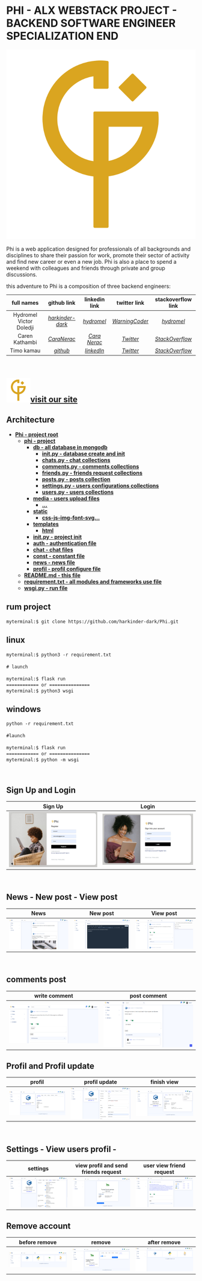 **PHI - ALX WEBSTACK PROJECT - BACKEND SOFTWARE ENGINEER SPECIALIZATION END**
==============================================================================

![Phi](./phi/static/svg/phi-320.svg)

Phi is a web application designed for professionals of all backgrounds and disciplines to share their passion for work, promote their sector of activity and find new career or even a new job. Phi is also a place to spend a weekend with colleagues and friends through private and group discussions.

this adventure to Phi is a composition of three backend engineers:

| full names | github link | linkedin link | twitter link | stackoverflow link |
| :---------:| :----------:| :------------:| :-----------:| :-----------------:|
| Hydromel Victor Doledji | [*harkinder-dark*](github.com/harkinder-dark) | [*hydromel*](https://www.linkedin.com/in/hydromel/) | [*WarningCode*r](https://twitter.com/WarningCode) | [*hydromel*](https://stackoverflow.com/users/20591064/hydromel) |
| Caren Kathambi | [*CaraNerac*](github.com/CaraNerac) | [*Cara Nerac*](linkedin) | [*Twitter*]() | [*StackOverflow*]() |
| Timo kamau | [*github*]() | [*linkedIn*]() | [*Twitter*]() | [*StackOverflow*]() |
<br>

## ![Phi](./phi/static/svg/phi-32.svg)[**visit our site**]()

## Architecture

* [**Phi - project root**](.)
  * [**phi - project**](../Phi)
    * [**db - all database in mongodb**](./phi/db/)
      * [****init**.py - database create and init**](./phi/db/__init__.py)
      * [**chats.py - chat collections**](./phi/db/)
      * [**comments.py - comments collections**](./phi/db/comments.py)
      * [**friends.py - friends request collections**](./phi/db/friends.py)
      * [**posts.py - posts collection**](./phi/db/posts.py)
      * [**settings.py - users configurations collections**](./phi/db/settings.py)
      * [**users.py - users collections**](./phi/db/users.py)
    * [**media - users upload files**](./phi/medias/)
      * [**...**](media)
    * [**static**](./phi/static)
      * [**css-js-img-font-svg...**](css-js-img-font-svg)
    * [**templates**](./phi/templates)
      * [**html**](...)
    * [****init**.py - project init**](./phi/__init__.py)
    * [**auth - authentication file**](./phi/auth.py)
    * [**chat - chat files**](./phi/chat.py)
    * [**const - constant file**](./phi/const.py)
    * [**news - news file**](./phi/news.py)
    * [**profil - profil configure file**](./phi/profil.py)
  * [**README.md - this file**](README.md)
  * [**requirement.txt - all modules and frameworks use file**](requirement.txt)
  * [**wsgi.py - run file**](wsgi.py)

## **rum project**

```
myterminal:$ git clone https://github.com/harkinder-dark/Phi.git
```

**linux**
--------------------------------------------------------

```
myterminal:$ python3 -r requirement.txt

# launch

myterminal:$ flask run
============ or ===============
myterminal:$ python3 wsgi
```

**windows**
--------------------------------------------------------

```
python -r requirement.txt

#launch

myterminal:$ flask run
============ or ===============
myterminal:$ python -m wsgi
```

<br>

## Sign Up and Login

| Sign Up | Login |
|:-------:|:-----:|
| ![](./phi/static/img/Capture.PNG) | ![](./phi/static/img/Capture1.PNG) |

<br>

## News - New post - View post

| News | New post | View post |
|:----:|:--------:|:---------:|
| ![](./phi/static/img/Capture4.PNG) | ![](./phi/static/img/Capture3.PNG) | ![](./phi/static/img/Capture5.PNG) |

<br>

## comments post

| write comment | post comment |
|:-------------:|:------------:|
| ![](./phi/static/img/Capture12.PNG) | ![](./phi/static/img/Capture13.PNG) |

## Profil and Profil update

| profil | profil update | finish view |
|:------:|:-------------:|:-----------:|
|![](./phi/static/img/Capture6.PNG) | ![](./phi/static/img/Capture8.PNG) | ![](./phi/static/img/Capture9.PNG) |

<br>

## Settings - View users profil -

| settings | view profil and send friends request | user view friend request|
|:--------:|:------------------------------------:|:-----------------------:|
| ![](./phi/static/img/Capture10.PNG) | ![](./phi/static/img/Capture15.PNG) | ![](./phi/static/img/Capture16.PNG) |

## Remove account

| before remove| remove | after remove |
|:------------:|:------------:|:------------:|
| ![](./phi/static/img/Capture14.PNG) | ![](./phi/static/img/Capture18.PNG) | ![](./phi/static/img/Capture19.PNG) |

